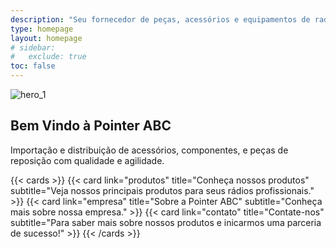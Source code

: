 ```yaml
---
description: "Seu fornecedor de peças, acessórios e equipamentos de radiocomunicação profissional"
type: homepage
layout: homepage
# sidebar:
#   exclude: true
toc: false
---
```


![hero_1](/images/light_hero_3_alt.webp)

## Bem Vindo à Pointer ABC

Importação e distribuição de acessórios, componentes, e peças de reposição com qualidade e agilidade.

{{< cards >}}
  {{< card link="produtos" title="Conheça nossos produtos" subtitle="Veja nossos principais produtos para seus rádios profissionais." >}}
  {{< card link="empresa" title="Sobre a Pointer ABC" subtitle="Conheça mais sobre nossa empresa." >}}
  {{< card link="contato" title="Contate-nos" subtitle="Para saber mais sobre nossos produtos e inicarmos uma parceria de sucesso!" >}}
{{< /cards >}}
